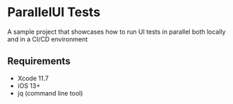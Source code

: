#  ParallelUI Tests

A sample project that showcases how to run UI tests in parallel both locally and in a CI/CD environment

## Requirements

* Xcode 11.7
* iOS 13+
* jq (command line tool)
